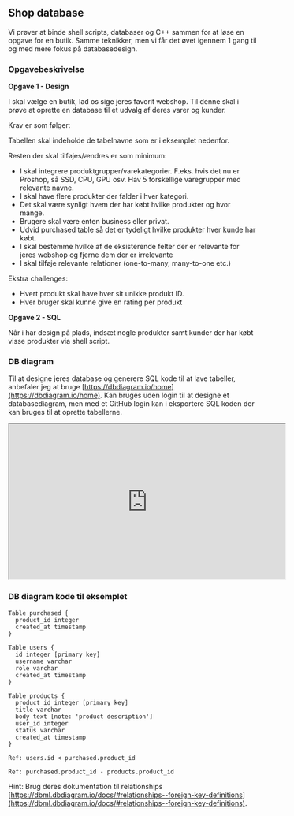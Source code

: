 ## Shop database

Vi prøver at binde shell scripts, databaser og C++ sammen for at løse en opgave for en butik. Samme teknikker, men vi får det øvet igennem 1 gang til og med mere fokus på databasedesign.

### Opgavebeskrivelse

**Opgave 1 - Design**

I skal vælge en butik, lad os sige jeres favorit webshop. Til denne skal i prøve at oprette en database til et udvalg af deres varer og kunder.

Krav er som følger:

Tabellen skal indeholde de tabelnavne som er i eksemplet nedenfor.

Resten der skal tilføjes/ændres er som minimum:

* I skal integrere produktgrupper/varekategorier. F.eks. hvis det nu er Proshop, så SSD, CPU, GPU osv. Hav 5 forskellige varegrupper med relevante navne.
* I skal have flere produkter der falder i hver kategori.
* Det skal være synligt hvem der har købt hvilke produkter og hvor mange.
* Brugere skal være enten business eller privat.
* Udvid purchased table så det er tydeligt hvilke produkter hver kunde har købt.
* I skal bestemme hvilke af de eksisterende felter der er relevante for jeres webshop og fjerne dem der er irrelevante
* I skal tilføje relevante relationer (one-to-many, many-to-one etc.)

Ekstra challenges:

* Hvert produkt skal have hver sit unikke produkt ID.
* Hver bruger skal kunne give en rating per produkt

**Opgave 2 - SQL**

Når i har design på plads, indsæt nogle produkter samt kunder der har købt visse produkter via shell script.

### DB diagram

Til at designe jeres database og generere SQL kode til at lave tabeller, anbefaler jeg at bruge [https://dbdiagram.io/home](https://dbdiagram.io/home). Kan bruges uden login til at designe et databasediagram, men med et GitHub login kan i eksportere SQL koden der kan bruges til at oprette tabellerne.

<iframe width="560" height="315" src='https://dbdiagram.io/e/67b46e1f263d6cf9a08fb114/67b4714b263d6cf9a09020c2'> </iframe>

### DB diagram kode til eksemplet

```dbml
Table purchased {
  product_id integer 
  created_at timestamp 
}

Table users {
  id integer [primary key]
  username varchar
  role varchar
  created_at timestamp
}

Table products {
  product_id integer [primary key]
  title varchar
  body text [note: 'product description']
  user_id integer
  status varchar
  created_at timestamp
}

Ref: users.id < purchased.product_id

Ref: purchased.product_id - products.product_id
```

Hint: Brug deres dokumentation til relationships [https://dbml.dbdiagram.io/docs/#relationships--foreign-key-definitions](https://dbml.dbdiagram.io/docs/#relationships--foreign-key-definitions).

